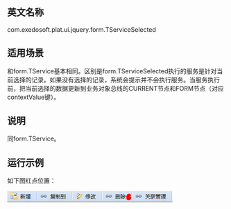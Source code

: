 ## 英文名称 ##

com.exedosoft.plat.ui.jquery.form.TServiceSelected

## 适用场景 ##

和form.TService基本相同。区别是form.TServiceSelected执行的服务是针对当前选择的记录。如果没有选择的记录，系统会提示并不会执行服务。当服务执行前，把当前选择的数据更新到业务对象总线的CURRENT节点和FORM节点（对应contextValue键）。

## 说明 ##

同form.TService。


## 运行示例 ##

如下图红点位置：

<img src='imgs/c_TServiceSelected.png' />
